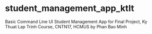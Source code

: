 # student_management_app_ktlt
Basic Command Line UI Student Management App for Final Project, Ky Thuat Lap Trinh Course, CNTN17, HCMUS by Phan Bao Minh
